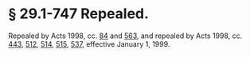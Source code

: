 # § 29.1-747 Repealed.

<p>Repealed by Acts 1998, cc. <a href='http://lis.virginia.gov/cgi-bin/legp604.exe?981+ful+CHAP0084'>84</a> and <a href='http://lis.virginia.gov/cgi-bin/legp604.exe?981+ful+CHAP0563'>563</a>, and repealed by Acts 1998, cc. <a href='http://lis.virginia.gov/cgi-bin/legp604.exe?981+ful+CHAP0443'>443</a>, <a href='http://lis.virginia.gov/cgi-bin/legp604.exe?981+ful+CHAP0512'>512</a>, <a href='http://lis.virginia.gov/cgi-bin/legp604.exe?981+ful+CHAP0514'>514</a>, <a href='http://lis.virginia.gov/cgi-bin/legp604.exe?981+ful+CHAP0515'>515</a>, <a href='http://lis.virginia.gov/cgi-bin/legp604.exe?981+ful+CHAP0537'>537</a>, effective January 1, 1999.</p>